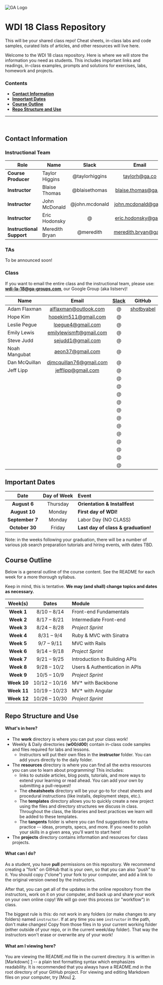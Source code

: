![GA Logo](https://github.com/generalassembly/ga-ruby-on-rails-for-devs/raw/master/images/ga.png "GeneralAssemb.ly")

# WDI 18 Class Repository

This will be your shared class repo! Cheat sheets, in-class labs and code
samples, curated lists of articles, and other resources will live here.

Welcome to the WDI 18 class repository. Here is where
we will store the information you need as students. This includes important
links and readings, in-class examples, prompts and solutions for exercises,
labs, homework and projects.

<!--In order to submit your homework to this repo and share it with your
instructional team and classmates, please follow the
**[Homework Submission Process](homework_submission_process.md)**
*[note: this document has not been uploaded yet]*. -->

### Contents

- [**Contact Information**](#contact-information)
- [**Important Dates**](#important-dates)
- [**Course Outline**](#course-outline)
- [**Repo Structure and Use**](#repo-structure-and-use)

---

<br>

## Contact Information

### Instructional Team

| Role                      | Name           | Slack         | Email                | GitHub |
|---------------------------|----------------|:-------------:|:--------------------:|:------:|
| **Course Producer**       | Taylor Higgins | @taylorhiggins| taylorh@ga.co        | [taylorhiggins][taylorhiggins] |
| **Instructor**            | Blaise Thomas  | @blaisethomas | blaise.thomas@ga.co  | [blaisethomas][blaisethomas] |
| **Instructor**            | John McDonald  | @john.mcdonald| john.mcdonald@ga.co  | [johnptmcdonald][johnptmcdonald] |
| **Instructor**            | Eric Hodonsky  | @             | eric.hodonsky@ga.co  | [relicmelex][relicmelex] |
| **Instructional Support** | Meredith Bryan | @meredith     | meredith.bryan@ga.co | [mer8][mer8] |

### TAs

To be announced soon!
<!--
| Time                    | Name            | Slack         | Email                 | GitHub |
|-------------------------|-----------------|:-------------:|:---------------------:|:------:|
| Mon. night,<br>weekdays | Ladan Nasserian | @ladanazita   | ladan.nasserian@ga.co | [ladanazita][ladanazita] |
| Tue. & Thu.<br>nights   | Peter Krouse    | @7sun         | peter.krouse@ga.co    | [7sun][7sun] |
| Wed. night              | Larry Tran      | @lawrencetran | larry.tran@ga.co      | [lawrencetran1][lawrencetran1] |
| Wed. night              | Alex Dinari     | @alexdinar    | alex.dinari@ga.co     | [alexdinari][alexdinari] |
-->

<!-- The instructional team -->
[taylorhiggins]:  https://github.com/taylorhiggins   "Taylor's GitHub link"
[blaisethomas]:   https://github.com/blaisethomas    "Blaise's GitHub link"
[johnptmcdonald]: https://github.com/johnptmcdonald  "John's GitHub link"
[relicmelex]:       https://github.com/relicmelex      "Eric's GitHub link"
[mer8]:           https://github.com/mer8            "Meredith's GitHub Link"
<!-- The TAs -->
[ladanazita]:    https://github.com/ladanazita    "Ladan's GitHub Link"
[7sun]:          https://github.com/7sun          "Patrick's GitHub Link"
[lawrencetran1]: https://github.com/lawrencetran1 "Larry's GitHub Link"
[alexdinari]:    https://github.com/alexdinari    "Alex's GitHub Link"

### Class

If you want to email the entire class and the instructional team, please use:   
**wdi-la-18@ga-groups.com**, our Google Group (aka listserv)!



| Name               | Email | [Slack](https://ga-students.slack.com) | GitHub |
|--------------------|:----------------------------:|:---------------:|:------:|
| Adam Flaxman       | alflaxman@outlook.com        | @               | [shotbyabel](https://github.com/shotbyabel) |
| Hope Kim           | hopekim511@gmail.com         | @               |  |
| Leslie Pegue       | lpegue4@gmail.com            | @               |  |
| Emily Lewis        | emilylewismft@gmail.com      | @               |  |
| Steve Judd         | sejudd1@gmail.com            | @               |  |
| Noah Mangubat      | aeon37@gmail.com             | @               |  |
| Dan McQuillan      | djmcquillan76@gmail.com      | @               |  |
| Jeff Lipp          | jefflipp@gmail.com           | @               |  |
|                    |                              | @               |  |
|                    |                              | @               |  |
|                    |                              | @               |  |
|                    |                              | @               |  |
|                    |                              | @               |  |
|                    |                              | @               |  |
|                    |                              | @               |  |
|                    |                              | @               |  |
|                    |                              | @               |  |
|                    |                              | @               |  |
|                    |                              | @               |  |
|                    |                              | @               |  |

## Important Dates

| Date             | Day of Week | Event |
|:----------------:|:-----------:|:------|
| **August 6**     | Thursday    | **Orientation & Installfest** |
| **August 10**    | Monday      | **First day of WDI!** |
| **September 7**  | Monday      | Labor Day (NO CLASS) |
| **October 30**   | Friday      | **Last day of class & graduation!** |

Note: in the weeks following your graduation, there will be a number of various
job search preparation tutorials and hiring events, with dates TBD.

## Course Outline

Below is a general outline of the course content. See the README for each week for a more thorough syllabus.

Keep in mind, this is tentative. **We may (and shall) change topics and dates as necessary.**

| Week(s)     | Dates       | Module                         |
|:-----------:|:-----------:|:-------------------------------|
| **Week 1**  | 8/10 – 8/14 | Front-end Fundamentals         |
| **Week 2**  | 8/17 – 8/21 | Intermediate Front-end         |
| **Week 3**  | 8/24 – 8/28 | *Project Sprint*               |
| **Week 4**  | 8/31 – 9/4  | Ruby & MVC with Sinatra        |
| **Week 5**  | 9/7  – 9/11 | MVC with Rails                 |
| **Week 6**  | 9/14 – 9/18 | *Project Sprint*               |
| **Week 7**  | 9/21 – 9/25 | Introduction to Building APIs  |
| **Week 8**  | 9/28 – 10/2 | Users & Authentication in APIs |
| **Week 9**  | 10/5 – 10/9 | *Project Sprint*               |
| **Week 10** |10/12 – 10/16| MV* with Backbone              |
| **Week 11** |10/19 – 10/23| MV* with Angular               |
| **Week 12** |10/26 – 10/30| *Project Sprint*               |

<!--
## Classroom Code of Conduct <a id="coc"></a>

(TODO) link and discuss
-->

## Repo Structure and Use

#### What's in here?

- The **work** directory is where you can put your class work!
- Weekly & Daily directories (**w00/d00**) contain in-class code samples and
  files required for labs and lessons.
  - Instructors will put their own files in the **instructor** folder. You can
    add yours directly to the daily folder.
- The **resources** directory is where you can find all the extra resources you
  can use to learn about programming! This includes:
  - links to outside articles, blog posts, tutorials, and more ways to extend
    your learning or read ahead. You can add your own by submitting a pull-request!
  - The **cheatsheets** directory will be your go-to for cheat sheets and
    procedural instructions (like installs, deployment steps, etc.).
  - The **templates** directory allows you to quickly create a new project
    using the files and directory structures we discuss in class. Throughout the
    class, the libraries and best practices we learn will be added to these
    templates.
  - The **tangents** folder is where you can find suggestions for extra
    practice -- ideas, prompts, specs, and more. If you need to polish your
    skills in a given area, you'll want to start here!
- The **projects** directory contains information and resources for class
  projects.

#### What can I do?

As a student, you have **pull** permissions on this repository. We recommend
creating a "fork" on GitHub that is your own, so that you can also "push" to it.
You should copy ("clone") your fork to your computer, and add a link to the
original version owned by the instructors.

After that, you can get all of the updates in the online repository from the
instructors, work on it on your computer, and back up and share your work on
your own online copy! We will go over this process (or "workflow") in class.

The biggest rule is this: do not work in any folders (or make changes to any 
folders) named `instructor`. If at any time you see `instructor` in the path,
don't make changes! Copy from those files in to your current working folder
(either outside of your repo, or in the current week/day folder). That way
the instructors won't erase or overwrite any of your work!

#### What am I viewing here?

You are viewing the README.md file in the current directory. It is written in
[Markdown] [1] -- a plain text formatting syntax which emphasizes readability.
It is recommended that you always have a README.md in the root directory of
your GitHub project. For viewing and editing Markdown files on your
computer, try [Mou] [2].

[1]: http://daringfireball.net/projects/markdown/    "Markdown"
[2]: http://mouapp.com/                              "Mou"
